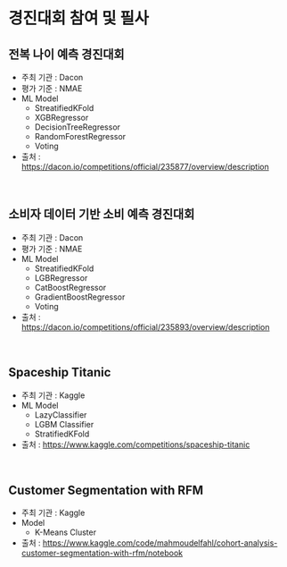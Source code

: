 # 경진대회 참여 및 필사

## 전복 나이 예측 경진대회
- 주최 기관 : Dacon
- 평가 기준 : NMAE
- ML Model
    - StreatifiedKFold
    - XGBRegressor
    - DecisionTreeRegressor
    - RandomForestRegressor
    - Voting
- 출처 : https://dacon.io/competitions/official/235877/overview/description
<br>

## 소비자 데이터 기반 소비 예측 경진대회
- 주최 기관 : Dacon
- 평가 기준 : NMAE
- ML Model
    - StreatifiedKFold
    - LGBRegressor
    - CatBoostRegressor
    - GradientBoostRegressor
    - Voting
- 출처 : https://dacon.io/competitions/official/235893/overview/description
<br>

## Spaceship Titanic
- 주최 기관 : Kaggle
- ML Model
    - LazyClassifier
    - LGBM Classifier
    - StratifiedKFold
- 출처 : https://www.kaggle.com/competitions/spaceship-titanic
<br>

## Customer Segmentation with RFM
- 주최 기관 : Kaggle
- Model
    - K-Means Cluster
- 출처 : https://www.kaggle.com/code/mahmoudelfahl/cohort-analysis-customer-segmentation-with-rfm/notebook
<br>

